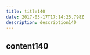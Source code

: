 ```yaml
---
title: title140
date: 2017-03-17T17:14:25.798Z
description: description140
---
```


## content140
  

